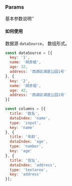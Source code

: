### Params

  基本参数说明‘’

#### 如何使用
数据源 <code>dataSource</code>， 数组形式。
```javascript
const dataSource = [{
  key: '1',
  name: '胡彦斌',
  age: 32,
  address: '西湖区湖底公园1号'
}, {
  key: '2',
  name: '胡彦祖',
  age: 42,
  address: '西湖区湖底公园1号'
}]

const columns = [{
  title: '姓名',
  dataIndex: 'name',
  type: 'input',
  key: 'name'
}, {
  title: '年龄',
  dataIndex: 'age',
  type: 'number',
  key: 'age'
}, {
  title: '住址',
  dataIndex: 'address',
  type: 'textarea',
  key: 'address'
}];
```
